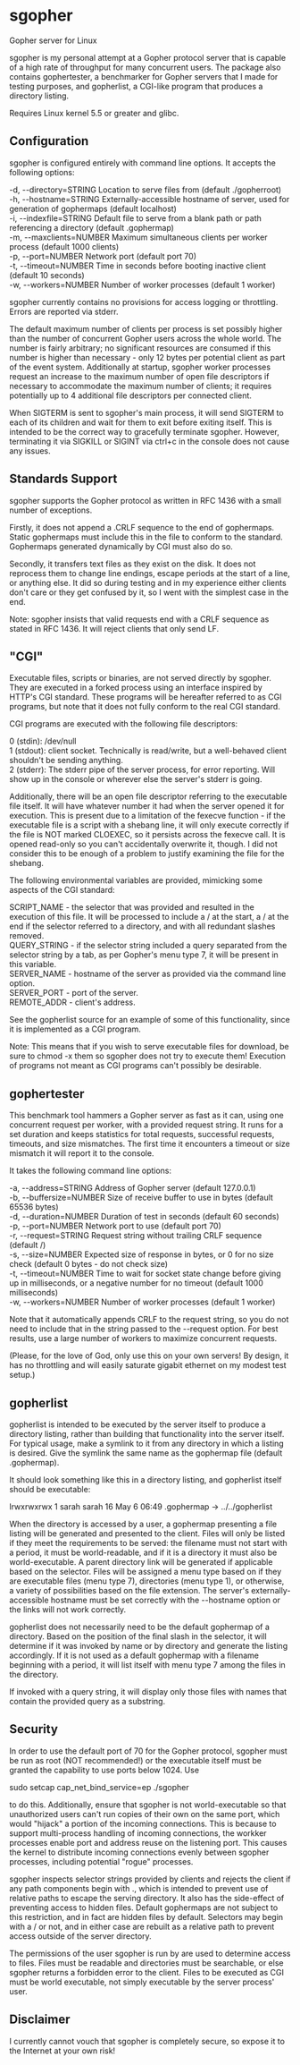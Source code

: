 # sgopher
Gopher server for Linux

sgopher is my personal attempt at a Gopher protocol server that is capable of a high rate of throughput for many concurrent users. The package also contains gophertester, a benchmarker for Gopher servers that I made for testing purposes, and gopherlist, a CGI-like program that produces a directory listing.

Requires Linux kernel 5.5 or greater and glibc.

## Configuration
sgopher is configured entirely with command line options. It accepts the following options:

-d, --directory=STRING     Location to serve files from (default ./gopherroot)  
-h, --hostname=STRING      Externally-accessible hostname of server, used for generation of gophermaps (default localhost)  
-i, --indexfile=STRING     Default file to serve from a blank path or path referencing a directory (default .gophermap)  
-m, --maxclients=NUMBER    Maximum simultaneous clients per worker process (default 1000 clients)  
-p, --port=NUMBER          Network port (default port 70)  
-t, --timeout=NUMBER       Time in seconds before booting inactive client (default 10 seconds)  
-w, --workers=NUMBER       Number of worker processes (default 1 worker)

sgopher currently contains no provisions for access logging or throttling. Errors are reported via stderr.

The default maximum number of clients per process is set possibly higher than the number of concurrent Gopher users across the whole world. The number is fairly arbitrary; no significant resources are consumed if this number is higher than necessary - only 12 bytes per potential client as part of the event system. Additionally at startup, sgopher worker processes request an increase to the maximum number of open file descriptors if necessary to accommodate the maximum number of clients; it requires potentially up to 4 additional file descriptors per connected client.

When SIGTERM is sent to sgopher's main process, it will send SIGTERM to each of its children and wait for them to exit before exiting itself. This is intended to be the correct way to gracefully terminate sgopher. However, terminating it via SIGKILL or SIGINT via ctrl+c in the console does not cause any issues.

## Standards Support
sgopher supports the Gopher protocol as written in RFC 1436 with a small number of exceptions.

Firstly, it does not append a .CRLF sequence to the end of gophermaps. Static gophermaps must include this in the file to conform to the standard. Gophermaps generated dynamically by CGI must also do so.

Secondly, it transfers text files as they exist on the disk. It does not reprocess them to change line endings, escape periods at the start of a line, or anything else. It did so during testing and in my experience either clients don't care or they get confused by it, so I went with the simplest case in the end.

Note: sgopher insists that valid requests end with a CRLF sequence as stated in RFC 1436. It will reject clients that only send LF.

## "CGI"
Executable files, scripts or binaries, are not served directly by sgopher. They are executed in a forked process using an interface inspired by HTTP's CGI standard. These programs will be hereafter referred to as CGI programs, but note that it does not fully conform to the real CGI standard.

CGI programs are executed with the following file descriptors:

0 (stdin): /dev/null  
1 (stdout): client socket. Technically is read/write, but a well-behaved client shouldn't be sending anything.  
2 (stderr): The stderr pipe of the server process, for error reporting. Will show up in the console or wherever else the server's stderr is going.

Additionally, there will be an open file descriptor referring to the executable file itself. It will have whatever number it had when the server opened it for execution. This is present due to a limitation of the fexecve function - if the executable file is a script with a shebang line, it will only execute correctly if the file is NOT marked CLOEXEC, so it persists across the fexecve call. It is opened read-only so you can't accidentally overwrite it, though. I did not consider this to be enough of a problem to justify examining the file for the shebang.

The following environmental variables are provided, mimicking some aspects of the CGI standard:

SCRIPT_NAME - the selector that was provided and resulted in the execution of this file. It will be processed to include a / at the start, a / at the end if the selector referred to a directory, and with all redundant slashes removed.  
QUERY_STRING - if the selector string included a query separated from the selector string by a tab, as per Gopher's menu type 7, it will be present in this variable.  
SERVER_NAME - hostname of the server as provided via the command line option.  
SERVER_PORT - port of the server.  
REMOTE_ADDR - client's address.

See the gopherlist source for an example of some of this functionality, since it is implemented as a CGI program.

Note: This means that if you wish to serve executable files for download, be sure to chmod -x them so sgopher does not try to execute them! Execution of programs not meant as CGI programs can't possibly be desirable.

## gophertester
This benchmark tool hammers a Gopher server as fast as it can, using one concurrent request per worker, with a provided request string. It runs for a set duration and keeps statistics for total requests, successful requests, timeouts, and size mismatches. The first time it encounters a timeout or size mismatch it will report it to the console.

It takes the following command line options:

-a, --address=STRING       Address of Gopher server (default 127.0.0.1)  
-b, --buffersize=NUMBER    Size of receive buffer to use in bytes (default 65536 bytes)  
-d, --duration=NUMBER      Duration of test in seconds (default 60 seconds)  
-p, --port=NUMBER          Network port to use (default port 70)  
-r, --request=STRING       Request string without trailing CRLF sequence (default /)  
-s, --size=NUMBER          Expected size of response in bytes, or 0 for no size check (default 0 bytes - do not check size)  
-t, --timeout=NUMBER       Time to wait for socket state change before giving up in milliseconds, or a negative number for no timeout (default 1000 milliseconds)  
-w, --workers=NUMBER       Number of worker processes (default 1 worker)

Note that it automatically appends CRLF to the request string, so you do not need to include that in the string passed to the --request option. For best results, use a large number of workers to maximize concurrent requests.

(Please, for the love of God, only use this on your own servers! By design, it has no throttling and will easily saturate gigabit ethernet on my modest test setup.)

## gopherlist
gopherlist is intended to be executed by the server itself to produce a directory listing, rather than building that functionality into the server itself. For typical usage, make a symlink to it from any directory in which a listing is desired. Give the symlink the same name as the gophermap file (default .gophermap).

It should look something like this in a directory listing, and gopherlist itself should be executable:

lrwxrwxrwx 1 sarah sarah   16 May  6 06:49 .gophermap -> ../../gopherlist

When the directory is accessed by a user, a gophermap presenting a file listing will be generated and presented to the client. Files will only be listed if they meet the requirements to be served: the filename must not start with a period, it must be world-readable, and if it is a directory it must also be world-executable. A parent directory link will be generated if applicable based on the selector. Files will be assigned a menu type based on if they are executable files (menu type 7), directories (menu type 1), or otherwise, a variety of possibilities based on the file extension. The server's externally-accessible hostname must be set correctly with the --hostname option or the links will not work correctly.

gopherlist does not necessarily need to be the default gophermap of a directory. Based on the position of the final slash in the selector, it will determine if it was invoked by name or by directory and generate the listing accordingly. If it is not used as a default gophermap with a filename beginning with a period, it will list itself with menu type 7 among the files in the directory.

If invoked with a query string, it will display only those files with names that contain the provided query as a substring.

## Security

In order to use the default port of 70 for the Gopher protocol, sgopher must be run as root (NOT recommended!) or the executable itself must be granted the capability to use ports below 1024. Use  

sudo setcap cap_net_bind_service=ep ./sgopher

to do this. Additionally, ensure that sgopher is not world-executable so that unauthorized users can't run copies of their own on the same port, which would "hijack" a portion of the incoming connections. This is because to support multi-process handling of incoming connections, the workker processes enable port and address reuse on the listening port. This causes the kernel to distribute incoming connections evenly between sgopher processes, including potential "rogue" processes.

sgopher inspects selector strings provided by clients and rejects the client if any path components begin with ., which is intended to prevent use of relative paths to escape the serving directory. It also has the side-effect of preventing access to hidden files. Default gophermaps are not subject to this restriction, and in fact are hidden files by default. Selectors may begin with a / or not, and in either case are rebuilt as a relative path to prevent access outside of the server directory.

The permissions of the user sgopher is run by are used to determine access to files. Files must be readable and directories must be searchable, or else sgopher returns a forbidden error to the client. Files to be executed as CGI must be world executable, not simply executable by the server process' user.

## Disclaimer
I currently cannot vouch that sgopher is completely secure, so expose it to the Internet at your own risk!
